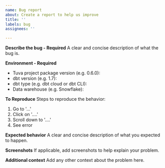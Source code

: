 ```yaml
---
name: Bug report
about: Create a report to help us improve
title: ''
labels: bug
assignees: ''

---
```


**Describe the bug - Required**
A clear and concise description of what the bug is.

**Environment - Required**
* Tuva project package version (e.g. 0.6.0):
* dbt version (e.g. 1.7):
* dbt type (e.g. dbt cloud or dbt CLI):
* Data warehouse (e.g. Snowflake):


**To Reproduce**
Steps to reproduce the behavior:
1. Go to '...'
2. Click on '....'
3. Scroll down to '....'
4. See error

**Expected behavior**
A clear and concise description of what you expected to happen.

**Screenshots**
If applicable, add screenshots to help explain your problem.

**Additional context**
Add any other context about the problem here.
